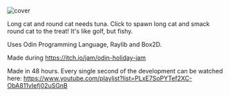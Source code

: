 ![cover](https://github.com/user-attachments/assets/8091a9c5-abcb-4841-9253-6451d242571e)

Long cat and round cat needs tuna. Click to spawn long cat and smack round cat to the treat! It's like golf, but fishy.

Uses Odin Programming Language, Raylib and Box2D.

Made during https://itch.io/jam/odin-holiday-jam

Made in 48 hours. Every single second of the development can be watched here: https://www.youtube.com/playlist?list=PLxE7SoPYTef2XC-ObA811vIefj02uSGnB
